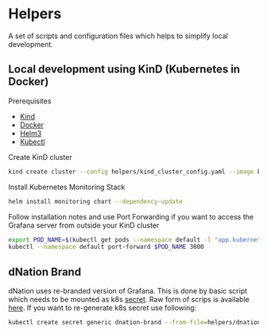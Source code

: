 # Helpers

A set of scripts and configuration files which helps to simplify local development.

## Local development using KinD (Kubernetes in Docker)

Prerequisites

* [Kind](https://kind.sigs.k8s.io/)
* [Docker](https://www.docker.com/)
* [Helm3](https://helm.sh/)
* [Kubectl](https://kubernetes.io/docs/tasks/tools/install-kubectl/)

Create KinD cluster
```bash
kind create cluster --config helpers/kind_cluster_config.yaml --image kindest/node:v1.20.2
```

Install Kubernetes Monitoring Stack
```bash
helm install monitoring chart --dependency-update
```

Follow installation notes and use Port Forwarding if you want to access the Grafana server from outside your KinD cluster
```bash
export POD_NAME=$(kubectl get pods --namespace default -l "app.kubernetes.io/name=grafana,app.kubernetes.io/instance=monitoring" -o jsonpath="{.items[0].metadata.name}")
kubectl --namespace default port-forward $POD_NAME 3000
```

## dNation Brand

dNation uses re-branded version of Grafana. This is done by basic script which needs to be mounted as k8s [secret](../chart/templates/dnation/brand.yaml).
Raw form of scrips is available [here](dnation_brand.sh). If you want to re-generate k8s secret use following:
```bash
kubectl create secret generic dnation-brand --from-file=helpers/dnation_brand.sh --dry-run -o yaml
```
